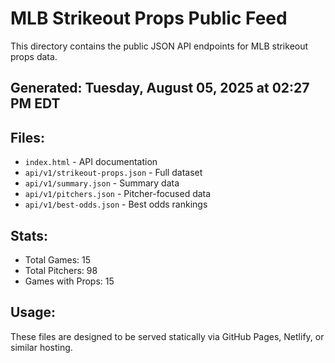 # MLB Strikeout Props Public Feed

This directory contains the public JSON API endpoints for MLB strikeout props data.

## Generated: Tuesday, August 05, 2025 at 02:27 PM EDT

## Files:
- `index.html` - API documentation
- `api/v1/strikeout-props.json` - Full dataset
- `api/v1/summary.json` - Summary data
- `api/v1/pitchers.json` - Pitcher-focused data  
- `api/v1/best-odds.json` - Best odds rankings

## Stats:
- Total Games: 15
- Total Pitchers: 98
- Games with Props: 15

## Usage:
These files are designed to be served statically via GitHub Pages, Netlify, or similar hosting.
